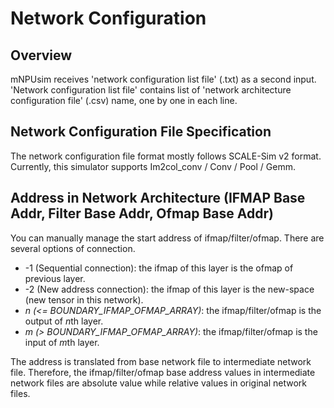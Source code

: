 # Network Configuration
## Overview
mNPUsim receives 'network configuration list file' (.txt) as a second input. \
'Network configuration list file' contains list of 'network architecture configuration file' (.csv) name, one by one in each line.

## Network Configuration File Specification
The network configuration file format mostly follows SCALE-Sim v2 format. \
Currently, this simulator supports Im2col_conv / Conv / Pool / Gemm.

## Address in Network Architecture (IFMAP Base Addr, Filter Base Addr, Ofmap Base Addr)
You can manually manage the start address of ifmap/filter/ofmap.
There are several options of connection.
* -1 (Sequential connection): the ifmap of this layer is the ofmap of previous layer.
* -2 (New address connection):  the ifmap of this layer is the new-space (new tensor in this network).
* *n (<= BOUNDARY_IFMAP_OFMAP_ARRAY)*: the ifmap/filter/ofmap is the output of *n*th layer.
* *m (> BOUNDARY_IFMAP_OFMAP_ARRAY)*: the ifmap/filter/ofmap is the input of *m*th layer.

The address is translated from base network file to intermediate network file.
Therefore, the ifmap/filter/ofmap base address values in intermediate network files are absolute value while relative values in original network files.
